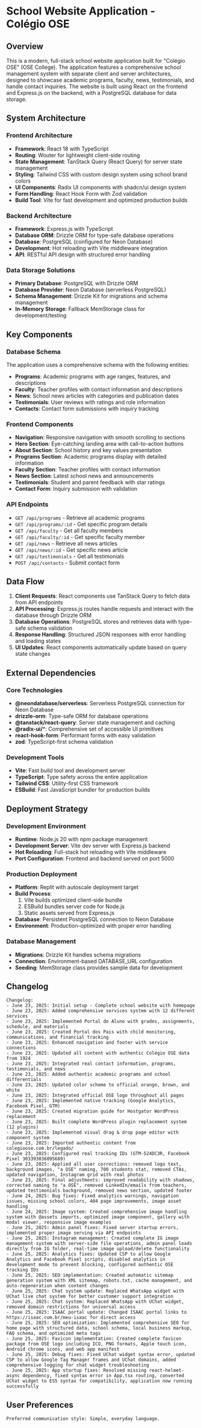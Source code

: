 # School Website Application - Colégio OSE

## Overview

This is a modern, full-stack school website application built for "Colégio OSE" (OSE College). The application features a comprehensive school management system with separate client and server architectures, designed to showcase academic programs, faculty, news, testimonials, and handle contact inquiries. The website is built using React on the frontend and Express.js on the backend, with a PostgreSQL database for data storage.

## System Architecture

### Frontend Architecture
- **Framework**: React 18 with TypeScript
- **Routing**: Wouter for lightweight client-side routing
- **State Management**: TanStack Query (React Query) for server state management
- **Styling**: Tailwind CSS with custom design system using school brand colors
- **UI Components**: Radix UI components with shadcn/ui design system
- **Form Handling**: React Hook Form with Zod validation
- **Build Tool**: Vite for fast development and optimized production builds

### Backend Architecture
- **Framework**: Express.js with TypeScript
- **Database ORM**: Drizzle ORM for type-safe database operations
- **Database**: PostgreSQL (configured for Neon Database)
- **Development**: Hot reloading with Vite middleware integration
- **API**: RESTful API design with structured error handling

### Data Storage Solutions
- **Primary Database**: PostgreSQL with Drizzle ORM
- **Database Provider**: Neon Database (serverless PostgreSQL)
- **Schema Management**: Drizzle Kit for migrations and schema management
- **In-Memory Storage**: Fallback MemStorage class for development/testing

## Key Components

### Database Schema
The application uses a comprehensive schema with the following entities:
- **Programs**: Academic programs with age ranges, features, and descriptions
- **Faculty**: Teacher profiles with contact information and descriptions
- **News**: School news articles with categories and publication dates
- **Testimonials**: User reviews with ratings and role information
- **Contacts**: Contact form submissions with inquiry tracking

### Frontend Components
- **Navigation**: Responsive navigation with smooth scrolling to sections
- **Hero Section**: Eye-catching landing area with call-to-action buttons
- **About Section**: School history and key values presentation
- **Programs Section**: Academic programs display with detailed information
- **Faculty Section**: Teacher profiles with contact information
- **News Section**: Latest school news and announcements
- **Testimonials**: Student and parent feedback with star ratings
- **Contact Form**: Inquiry submission with validation

### API Endpoints
- `GET /api/programs` - Retrieve all academic programs
- `GET /api/programs/:id` - Get specific program details
- `GET /api/faculty` - Get all faculty members
- `GET /api/faculty/:id` - Get specific faculty member
- `GET /api/news` - Retrieve all news articles
- `GET /api/news/:id` - Get specific news article
- `GET /api/testimonials` - Get all testimonials
- `POST /api/contacts` - Submit contact form

## Data Flow

1. **Client Requests**: React components use TanStack Query to fetch data from API endpoints
2. **API Processing**: Express.js routes handle requests and interact with the database through Drizzle ORM
3. **Database Operations**: PostgreSQL stores and retrieves data with type-safe schema validation
4. **Response Handling**: Structured JSON responses with error handling and loading states
5. **UI Updates**: React components automatically update based on query state changes

## External Dependencies

### Core Technologies
- **@neondatabase/serverless**: Serverless PostgreSQL connection for Neon Database
- **drizzle-orm**: Type-safe ORM for database operations
- **@tanstack/react-query**: Server state management and caching
- **@radix-ui/***: Comprehensive set of accessible UI primitives
- **react-hook-form**: Performant forms with easy validation
- **zod**: TypeScript-first schema validation

### Development Tools
- **Vite**: Fast build tool and development server
- **TypeScript**: Type safety across the entire application
- **Tailwind CSS**: Utility-first CSS framework
- **ESBuild**: Fast JavaScript bundler for production builds

## Deployment Strategy

### Development Environment
- **Runtime**: Node.js 20 with npm package management
- **Development Server**: Vite dev server with Express.js backend
- **Hot Reloading**: Full-stack hot reloading with Vite middleware
- **Port Configuration**: Frontend and backend served on port 5000

### Production Deployment
- **Platform**: Replit with autoscale deployment target
- **Build Process**: 
  1. Vite builds optimized client-side bundle
  2. ESBuild bundles server code for Node.js
  3. Static assets served from Express.js
- **Database**: Persistent PostgreSQL connection to Neon Database
- **Environment**: Production-optimized with proper error handling

### Database Management
- **Migrations**: Drizzle Kit handles schema migrations
- **Connection**: Environment-based DATABASE_URL configuration
- **Seeding**: MemStorage class provides sample data for development

## Changelog

```
Changelog:
- June 23, 2025: Initial setup - Complete school website with homepage
- June 23, 2025: Added comprehensive services system with 12 different services
- June 23, 2025: Implemented Portal do Aluno with grades, assignments, schedule, and materials
- June 23, 2025: Created Portal dos Pais with child monitoring, communications, and financial tracking
- June 23, 2025: Enhanced navigation and footer with service connections
- June 23, 2025: Updated all content with authentic Colégio OSE data from 1924
- June 23, 2025: Integrated real contact information, programs, testimonials, and news
- June 23, 2025: Added authentic academic programs and school differentials
- June 23, 2025: Updated color scheme to official orange, brown, and white
- June 23, 2025: Integrated official OSE logo throughout all pages
- June 23, 2025: Implemented native tracking (Google Analytics, Facebook Pixel, GTM)
- June 23, 2025: Created migration guide for Hostgator WordPress replacement
- June 23, 2025: Built complete WordPress plugin replacement system (12 plugins)
- June 23, 2025: Implemented visual drag & drop page editor with component system
- June 23, 2025: Imported authentic content from colegioose.com.br/legado/
- June 23, 2025: Configured real tracking IDs (GTM-524DC3R, Facebook Pixel 303393036895689)
- June 23, 2025: Applied all user corrections: removed logo text, background images, "a OSE" naming, 700 students stat, removed CTAs, updated navigation, Instagram grid with real photos
- June 23, 2025: Final adjustments: improved readability with shadows, corrected naming to "a OSE", removed LinkedIn/emails from teachers, updated testimonials background, removed news section, updated footer
- June 24, 2025: Bug fixes: Fixed analytics warnings, navigation issues, missing school colors, 404 page improvements, image asset handling
- June 24, 2025: Image system: Created comprehensive image handling system with @assets imports, optimized image component, gallery with modal viewer, responsive image examples
- June 25, 2025: Admin panel fixes: Fixed server startup errors, implemented proper image serving via API endpoints
- June 25, 2025: Instagram management: Created complete IG image management system with server-side file operations, admin panel loads directly from IG folder, real-time image upload/delete functionality
- June 25, 2025: Analytics fixes: Updated CSP to allow Google Analytics and Facebook Pixel scripts, disabled analytics in development mode to prevent blocking, configured authentic OSE tracking IDs
- June 25, 2025: SEO implementation: Created automatic sitemap generation system with XML sitemap, robots.txt, cache management, and auto-regeneration when content changes
- June 25, 2025: Chat system update: Replaced WhatsApp widget with UChat live chat system for better customer support integration
- June 25, 2025: Chat system: Replaced WhatsApp with UChat widget, removed domain restrictions for universal access
- June 25, 2025: ISAAC portal update: Changed ISAAC portal links to https://isaac.com.br/meu-isaac for direct access
- June 25, 2025: SEO optimization: Implemented comprehensive SEO for home page with structured data, school schema, local business markup, FAQ schema, and optimized meta tags
- June 25, 2025: Favicon implementation: Created complete favicon package from OSE logo including ICO, PNG formats, Apple touch icon, Android chrome icons, and web app manifest
- June 25, 2025: Debug fixes: Fixed UChat widget syntax error, updated CSP to allow Google Tag Manager frames and UChat domains, added comprehensive logging for chat widget troubleshooting
- June 25, 2025: App startup fixes: Resolved missing react-helmet-async dependency, fixed syntax error in App.tsx routing, converted UChat widget to ES5 syntax for compatibility, application now running successfully
```

## User Preferences

```
Preferred communication style: Simple, everyday language.
```